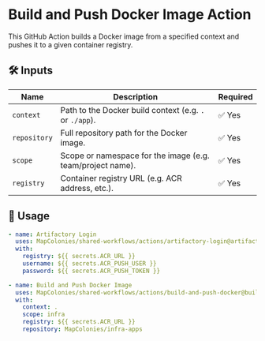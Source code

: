 # Build and Push Docker Image Action

This GitHub Action builds a Docker image from a specified context and pushes it to a given container registry.

## 🛠 Inputs

| Name         | Description                                                 | Required |
|--------------|-------------------------------------------------------------|----------|
| `context`    | Path to the Docker build context (e.g. `.` or `./app`).     | ✅ Yes   |
| `repository` | Full repository path for the Docker image.                  | ✅ Yes   |
| `scope`      | Scope or namespace for the image (e.g. team/project name).  | ✅ Yes   |
| `registry`   | Container registry URL (e.g. ACR address, etc.).            | ✅ Yes   |


## 🚀 Usage

```yaml
- name: Artifactory Login
  uses: MapColonies/shared-workflows/actions/artifactory-login@artifactory-login-v1
  with:
    registry: ${{ secrets.ACR_URL }}
    username: ${{ secrets.ACR_PUSH_USER }}
    password: ${{ secrets.ACR_PUSH_TOKEN }}

- name: Build and Push Docker Image
  uses: MapColonies/shared-workflows/actions/build-and-push-docker@build-and-push-docker-v1
  with:
    context: .
    scope: infra
    registry: ${{ secrets.ACR_URL }}
    repository: MapColonies/infra-apps
```
